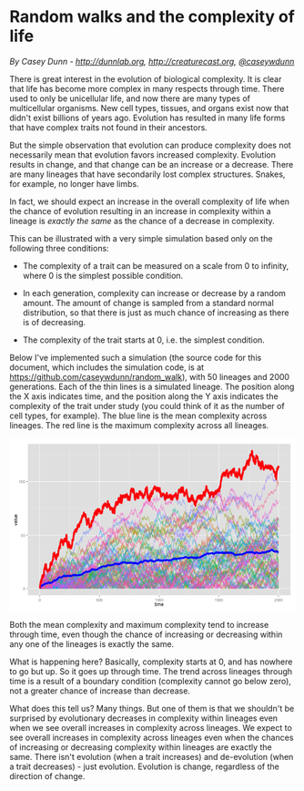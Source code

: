 # Random walks and the complexity of life

*By Casey Dunn - http://dunnlab.org, http://creaturecast.org, [@caseywdunn](https://twitter.com/caseywdunn)*




There is great interest in the evolution of biological complexity. It is clear that life has become more complex in many respects through time. There used to only be unicellular life, and now there are many types of multicellular organisms. New cell types, tissues, and organs exist now that didn't exist billions of years ago. Evolution has resulted in many life forms that have complex traits not found in their ancestors. 

But the simple observation that evolution can produce complexity does not necessarily mean that evolution favors increased complexity. Evolution results in change, and that change can be an increase or a decrease. There are many lineages that have secondarily lost complex structures. Snakes, for example, no longer have limbs.

In fact, we should expect an increase in the overall complexity of life when the chance of evolution resulting in an increase in complexity within a lineage is *exactly the same* as the chance of a decrease in complexity.

This can be illustrated with a very simple simulation based only on the following three 
conditions:

- The complexity of a trait can be measured on a scale from 0 to infinity, where 0 is the simplest possible condition.

- In each generation, complexity can increase or decrease by a random amount. The amount of change is sampled from a standard normal distribution, so that there is just as much chance of increasing as there is of decreasing.

- The complexity of the trait starts at 0, i.e. the simplest condition.

Below I've implemented such a simulation (the source code for this document, which includes the simulation code, is at https://github.com/caseywdunn/random_walk), with 50 lineages and 2000 generations. Each of the thin lines is a simulated lineage. The position along the X axis indicates time, and the position along the Y axis indicates the complexity of the trait under study (you could think of it as the number of cell types, for example). The blue line is the mean complexity across lineages. The red line is the maximum complexity across all lineages. 




![plot of chunk unnamed-chunk-3](figure/unnamed-chunk-3.png) 


Both the mean complexity and maximum complexity tend to increase through time, even though the chance of increasing or decreasing within any one of the lineages is exactly the same.

What is happening here? Basically, complexity starts at 0, and has nowhere to go but up. So it goes up through time. The trend across lineages through time is a result of a boundary condition (complexity cannot go below zero), not a greater chance of increase than decrease.

What does this tell us? Many things. But one of them is that we shouldn't be surprised by evolutionary decreases in complexity within lineages even when we see overall increases in complexity across lineages. We expect to see overall increases in complexity across lineages even when the chances of increasing or decreasing complexity within lineages are exactly the same. There isn't evolution (when a trait increases) and de-evolution (when a trait decreases) - just evolution. Evolution is change, regardless of the direction of change.


